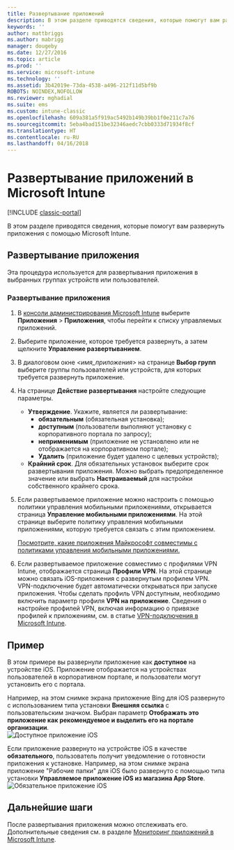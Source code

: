 ```yaml
---
title: Развертывание приложений
description: В этом разделе приводятся сведения, которые помогут вам развернуть приложения с помощью Microsoft Intune.
keywords: ''
author: mattbriggs
ms.author: mabrigg
manager: dougeby
ms.date: 12/27/2016
ms.topic: article
ms.prod: ''
ms.service: microsoft-intune
ms.technology: ''
ms.assetid: 3b42019e-73da-4538-a496-212f11d5bf9b
ROBOTS: NOINDEX,NOFOLLOW
ms.reviewer: mghadial
ms.suite: ems
ms.custom: intune-classic
ms.openlocfilehash: 609a381a5f919ac5492b149b39bb1f0e211c7a76
ms.sourcegitcommit: 5eba4bad151be32346aedc7cbb0333d71934f8cf
ms.translationtype: HT
ms.contentlocale: ru-RU
ms.lasthandoff: 04/16/2018
---
```

# <a name="deploy-apps-in-microsoft-intune"></a>Развертывание приложений в Microsoft Intune

[!INCLUDE [classic-portal](../includes/classic-portal.md)]

В этом разделе приводятся сведения, которые помогут вам развернуть приложения с помощью Microsoft Intune.


## <a name="deploy-an-app"></a>Развертывание приложения
Эта процедура используется для развертывания приложения в выбранных группах устройств или пользователей.

### <a name="to-deploy-an-app"></a>Развертывание приложения

1. В [консоли администрирования Microsoft Intune](https://manage.microsoft.com) выберите **Приложения** &gt; **Приложения**, чтобы перейти к списку управляемых приложений.

2.  Выберите приложение, которое требуется развернуть, а затем щелкните **Управление развертыванием**.

3.  В диалоговом окне *&lt;имя_приложения&gt;* на странице **Выбор групп** выберите группы пользователей или устройств, для которых требуется развернуть приложение.

4.  На странице **Действие развертывания** настройте следующие параметры.

    - **Утверждение**. Укажите, является ли развертывание:
        - **обязательным** (обязательная установка);
        - **доступным** (пользователи выполняют установку с корпоративного портала по запросу);
        - **неприменимым** (приложение не установлено или не отображается на корпоративном портале);
        - **Удалить** (приложение будет удалено с целевых устройств);
    - **Крайний срок**. Для обязательных установок выберите срок развертывания приложения. Можно выбрать предопределенное значение или выбрать **Настраиваемый** для настройки собственного крайнего срока.

5. Если развертываемое приложение можно настроить с помощью политики управления мобильными приложениями, открывается страница **Управление мобильными приложениями**. На этой странице выберите политику управления мобильными приложениями, которую требуется связать с этим приложением.

    [Посмотрите, какие приложения Майкрософт совместимы с политиками управления мобильными приложениями.](https://www.microsoft.com/server-cloud/products/microsoft-intune/partners.aspx)

6. Если развертываемое приложение совместимо с профилями VPN Intune, отображается страница **Профили VPN**. На этой странице можно связать iOS-приложения с развернутым профилем VPN. VPN-подключение будет автоматически открываться при запуске приложения. Чтобы сделать профиль VPN доступным, необходимо включить параметр профиля **VPN на приложение**.
 Сведения о настройке профилей VPN, включая информацию о привязке профилей к приложениям, см. в статье [VPN-подключения в Microsoft Intune](vpn-connections-in-microsoft-intune.md).

<!---
>[!TIP]
>If an end user previously installed an iOS app and you now deploy it with a deployment action of **Available**, Intune will automatically begin to manage that app with no further action required by you, or the end-user.
--->

## <a name="example"></a>Пример

В этом примере вы развернули приложение как **доступное** на устройстве iOS.
Приложение отображается на устройствах пользователей в корпоративном портале, и пользователи могут установить его с портала.

Например, на этом снимке экрана приложение Bing для iOS развернуто с использованием типа установки **Внешняя ссылка** с пользовательским значком. Выбран параметр **Отображать это приложение как рекомендуемое и выделить его на портале организации**.  
![Доступное приложение iOS](./media/available-install-on-iOS.png)

Если приложение развернуто на устройстве iOS в качестве **обязательного**, пользователь получит уведомление о готовности приложения к установке. Например, на этом снимке экрана приложение "Рабочие папки" для iOS было развернуто с помощью типа установки **Управляемое приложение iOS из магазина App Store**.  
![Обязательное приложение iOS](./media/iOS-Required-install.PNG)

## <a name="next-steps"></a>Дальнейшие шаги

После развертывания приложения можно отслеживать его. Дополнительные сведения см. в разделе [Мониторинг приложений в Microsoft Intune](monitor-apps-in-microsoft-intune.md).
